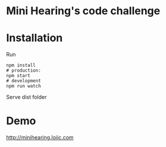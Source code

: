 # Mini Hearing's code challenge

# Installation
Run
```
npm install
# production:
npm start
# development
npm run watch
```
Serve dist folder

# Demo
http://minihearing.loiic.com
